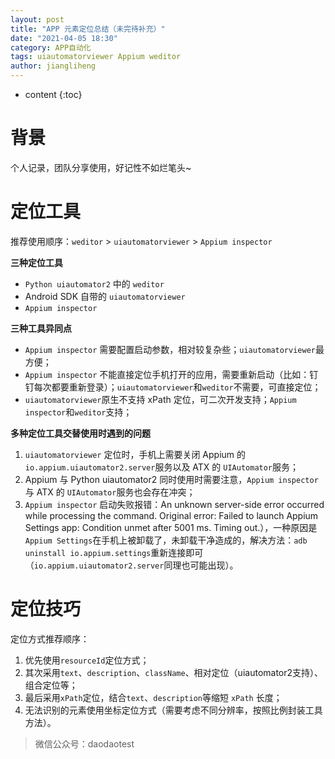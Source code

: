 ```yaml
---
layout: post
title: "APP 元素定位总结（未完待补充）"
date: "2021-04-05 18:30"
category: APP自动化
tags: uiautomatorviewer Appium weditor
author: jiangliheng
---
```

* content
{:toc}



# 背景

个人记录，团队分享使用，好记性不如烂笔头~

# 定位工具

推荐使用顺序：```weditor``` > ```uiautomatorviewer``` > ```Appium inspector```

**三种定位工具**
- ```Python uiautomator2``` 中的 ```weditor```
- Android SDK 自带的 ```uiautomatorviewer```
- ```Appium inspector```

**三种工具异同点**
- ```Appium inspector``` 需要配置启动参数，相对较复杂些；```uiautomatorviewer```最方便；
- ```Appium inspector``` 不能直接定位手机打开的应用，需要重新启动（比如：钉钉每次都要重新登录）；```uiautomatorviewer```和```weditor```不需要，可直接定位；
- ```uiautomatorviewer```原生不支持 xPath 定位，可二次开发支持；```Appium inspector```和```weditor```支持；


**多种定位工具交替使用时遇到的问题**
1. ```uiautomatorviewer``` 定位时，手机上需要关闭 Appium 的```io.appium.uiautomator2.server```服务以及 ATX 的 ```UIAutomator```服务；
2. Appium 与 Python uiautomator2 同时使用时需要注意，```Appium inspector``` 与 ATX 的 ```UIAutomator```服务也会存在冲突；
3. ```Appium inspector``` 启动失败报错：An unknown server-side error occurred while processing the command. Original error: Failed to launch Appium Settings app: Condition unmet after 5001 ms. Timing out.），一种原因是```Appium Settings```在手机上被卸载了，未卸载干净造成的，解决方法：```adb uninstall io.appium.settings```重新连接即可（```io.appium.uiautomator2.server```同理也可能出现）。

# 定位技巧

定位方式推荐顺序：
1. 优先使用```resourceId```定位方式；
2. 其次采用```text```、```description```、```className```、相对定位（uiautomator2支持）、组合定位等；
3. 最后采用```xPath```定位，结合```text```、```description```等缩短 ```xPath``` 长度；
4. 无法识别的元素使用坐标定位方式（需要考虑不同分辨率，按照比例封装工具方法）。


> 微信公众号：daodaotest
